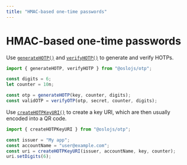 ```yaml
---
title: "HMAC-based one-time passwords"
---
```


# HMAC-based one-time passwords

Use [`generateHOTP()`](/reference/main/generateHOTP) and [`verifyHOTP()`](/reference/main/verifyHOTP) to generate and verify HOTPs.

```ts
import { generateHOTP, verifyHOTP } from "@oslojs/otp";

const digits = 6;
let counter = 10n;

const otp = generateHOTP(key, counter, digits);
const validOTP = verifyOTP(otp, secret, counter, digits);
```

Use [`createHOTPKeyURI()`](/reference/main/createHOTPKeyURI) to create a key URI, which are then usually encoded into a QR code.

```ts
import { createHOTPKeyURI } from "@oslojs/otp";

const issuer = "My app";
const accountName = "user@example.com";
const uri = createHOTPKeyURI(issuer, accountName, key, counter);
uri.setDigits(6);
```
